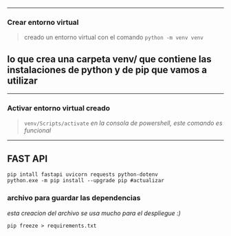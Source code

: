 

---
### Crear entorno virtual
> creado un entorno virtual con el comando ```python -m venv venv```

lo que crea una carpeta venv/ que contiene las instalaciones de python y de pip que vamos a utilizar
---

---
### Activar entorno virtual creado
> ```venv/Scripts/activate```
*en la consola de powershell, este comando es funcional*
---


## FAST API
```
pip intall fastapi uvicorn requests python-dotenv
python.exe -m pip install --upgrade pip #actualizar
``` 

### archivo para guardar las dependencias
*esta creacion del archivo se usa mucho para el despliegue :)*

```
pip freeze > requirements.txt
```